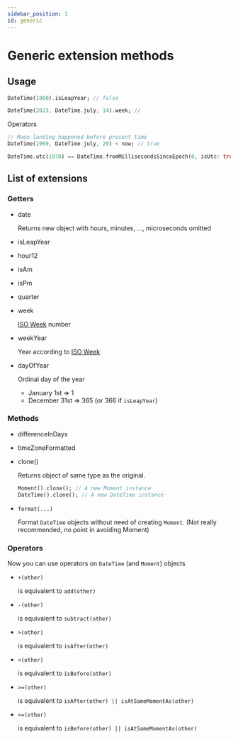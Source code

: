 ```yaml
---
sidebar_position: 1
id: generic
---
```


# Generic extension methods

## Usage

```dart
DateTime(1900).isLeapYear; // false

DateTime(2023, DateTime.july, 14).week; // 
```

Operators

```dart
// Moon landing happened before present time
DateTime(1969, DateTime.july, 20) < now; // true

DateTime.utc(1970) == DateTime.fromMillisecondsSinceEpoch(0, isUtc: true); // true
```

## List of extensions

### Getters

* date

  Returns new object with hours, minutes, ..., microseconds omitted
* isLeapYear
* hour12
* isAm
* isPm
* quarter
* week

  [ISO Week](https://en.wikipedia.org/wiki/ISO_week_date) number
* weekYear

  Year according to [ISO Week](https://en.wikipedia.org/wiki/ISO_week_date)
* dayOfYear

    Ordinal day of the year

  * January 1st => 1
  * December 31st => 365 (or 366 if `isLeapYear`)

### Methods

* differenceInDays
* timeZoneFormatted
* clone()

  Returns object of same type as the original.

  ```dart
  Moment().clone(); // A new Moment instance
  DateTime().clone(); // A new DateTime instance
  ```

* `format(...)`

  Format `DateTime` objects without need of creating `Moment`. (Not really
  recommended, no point in avoiding Moment)

### Operators

Now you can use operators on `DateTime` (and `Moment`) objects

* `+(other)`
  
  is equivalent to `add(other)`
* `-(other)`
  
  is equivalent to `subtract(other)`
* `>(other)`
  
  is equivalent to `isAfter(other)`
* `<(other)`
  
  is equivalent to `isBefore(other)`
* `>=(other)`
  
  is equivalent to `isAfter(other) || isAtSameMomentAs(other)`
* `<=(other)`
  
  is equivalent to `isBefore(other) || isAtSameMomentAs(other)`
